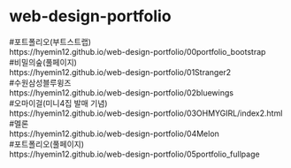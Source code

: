 # web-design-portfolio

<p>
#포트폴리오(부트스트랩) <br>
  https://hyemin12.github.io/web-design-portfolio/00portfolio_bootstrap <br>
#비밀의숲(풀페이지) <br>
  https://hyemin12.github.io/web-design-portfolio/01Stranger2 <br>
#수원삼성블루윙즈 <br>
  https://hyemin12.github.io/web-design-portfolio/02bluewings <br>
#오마이걸(미니4집 발매 기념) <br>
  https://hyemin12.github.io/web-design-portfolio/03OHMYGIRL/index2.html <br>
#멜론 <br>
  https://hyemin12.github.io/web-design-portfolio/04Melon <br>
#포트폴리오(풀페이지) <br>
  https://hyemin12.github.io/web-design-portfolio/05portfolio_fullpage
</p>
